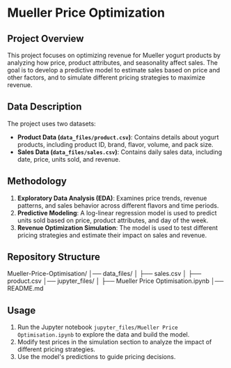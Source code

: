 # Mueller Price Optimization

## Project Overview
This project focuses on optimizing revenue for Mueller yogurt products by analyzing how price, product attributes, and seasonality affect sales. The goal is to develop a predictive model to estimate sales based on price and other factors, and to simulate different pricing strategies to maximize revenue.

## Data Description
The project uses two datasets:
- **Product Data (`data_files/product.csv`)**: Contains details about yogurt products, including product ID, brand, flavor, volume, and pack size.
- **Sales Data (`data_files/sales.csv`)**: Contains daily sales data, including date, price, units sold, and revenue.

## Methodology
1. **Exploratory Data Analysis (EDA)**: Examines price trends, revenue patterns, and sales behavior across different flavors and time periods.
2. **Predictive Modeling**: A log-linear regression model is used to predict units sold based on price, product attributes, and day of the week.
3. **Revenue Optimization Simulation**: The model is used to test different pricing strategies and estimate their impact on sales and revenue.

## Repository Structure

Mueller-Price-Optimisation/
│── data_files/
│   ├── sales.csv
│   ├── product.csv
│── jupyter_files/
│   ├── Mueller Price Optimisation.ipynb
│── README.md


## Usage
1. Run the Jupyter notebook `jupyter_files/Mueller Price Optimisation.ipynb` to explore the data and build the model.
2. Modify test prices in the simulation section to analyze the impact of different pricing strategies.
3. Use the model's predictions to guide pricing decisions.
